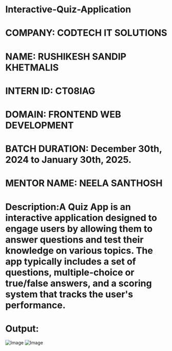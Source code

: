 # Interactive-Quiz-Application

# COMPANY: CODTECH IT SOLUTIONS
# NAME: RUSHIKESH SANDIP KHETMALIS
# INTERN ID: CT08IAG
# DOMAIN: FRONTEND WEB DEVELOPMENT
# BATCH DURATION: December 30th, 2024 to January 30th, 2025.
# MENTOR NAME: NEELA SANTHOSH
# Description:A Quiz App is an interactive application designed to engage users by allowing them to answer questions and test their knowledge on various topics. The app typically includes a set of questions, multiple-choice or true/false answers, and a scoring system that tracks the user's performance.
# Output:
![Image](https://github.com/user-attachments/assets/d392db94-47e6-4086-864c-b456b069be26)
![Image](https://github.com/user-attachments/assets/f5b0abf8-6b74-43b6-9c8e-c200e9a5c026)
